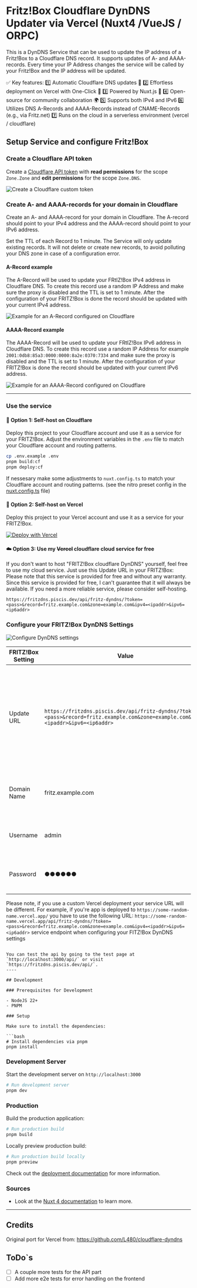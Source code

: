 # Fritz!Box Cloudflare DynDNS Updater via Vercel (Nuxt4 /VueJS / ORPC)

This is a DynDNS Service that can be used to update the IP address of a Fritz!Box to a Cloudflare DNS record. It supports updates of A- and AAAA-records. Every time your IP Address changes the service will be called by your Fritz!Box and the IP address will be updated.

✅ Key features:
1️⃣ Automatic Cloudflare DNS updates 🔄
2️⃣ Effortless deployment on Vercel with One-Click 🚀
3️⃣ Powered by Nuxt.js 🎨
4️⃣ Open-source for community collaboration 🌍
5️⃣ Supports both IPv4 and IPv6
6️⃣ Utilizes DNS A-Records and AAAA-Records instead of CNAME-Records (e.g., via Fritz.net)
7️⃣ Runs on the cloud in a serverless environment (vercel / cloudflare)

## Setup Service and configure Fritz!Box

### Create a Cloudflare API token

Create a [Cloudflare API token](https://dash.cloudflare.com/profile/api-tokens) with **read permissions** for the scope `Zone.Zone` and **edit permissions** for the scope `Zone.DNS`.

![Create a Cloudflare custom token](./docs/images/docs-create-cloudflare-token.png "Create a Cloudflare custom token")

### Create A- and AAAA-records for your domain in Cloudflare

Create an A- and AAAA-record for your domain in Cloudflare. The A-record should point to your IPv4 address and the AAAA-record should point to your IPv6 address.

Set the TTL of each Record to 1 minute. The Service will only update existing records. It will not delete or create new records, to avoid polluting your DNS zone in case of a configuration error.

#### A-Record example

The A-Record will be used to update your FRtIZ!Box IPv4 address in Cloudflare DNS. To create this record use a random IP Address and make sure the proxy is disabled and the TTL is set to 1 minute. After the configuration of your FRITZ!Box is done the record should be updated with your current IPv4 address.

![Example for an A-Record configured on Cloudflare](./docs/images/docs-a-record-example.png "Example for an A-Record configured on Cloudflare")

#### AAAA-Record example

The AAAA-Record will be used to update your FRtIZ!Box IPv6 address in Cloudflare DNS. To create this record use a random IP Address for example `2001:0db8:85a3:0000:0000:8a2e:0370:7334` and make sure the proxy is disabled and the TTL is set to 1 minute. After the configuration of your FRITZ!Box is done the record should be updated with your current IPv6 address.

![Example for an AAAA-Record configured on Cloudflare](./docs/images/docs-aaaa-record-example.png "Example for an AAAA-Record configured on Cloudflare")

----

### Use the service

#### :rocket: Option 1: Self-host on Cloudflare

Deploy this project to your Cloudflare account and use it as a service for your FRITZ!Box. Adjust the environment variables in the `.env` file to match your Cloudflare account and routing patterns.

```bash
cp .env.example .env
pnpm build:cf
pnpm deploy:cf
````

If nessesary make some adjustments to `nuxt.config.ts` to match your Cloudflare account and routing patterns. (see the nitro preset config in the [nuxt.config.ts](./nuxt.config.ts) file)

#### :rocket: Option 2: Self-host on Vercel

Deploy this project to your Vercel account and use it as a service for your FRITZ!Box.

[![Deploy with Vercel](https://vercel.com/button)](https://vercel.com/new/clone?repository-url=https%3A%2F%2Fgithub.com%2Fpiscis%2Ffritzbox-cloudflare-dyndns-vercel&project-name=fritzbox-cloudflare-dyndns-vercel&repository-name=fritzbox-cloudflare-dyndns-vercel)

#### :cloud: Option 3: Use my ~~Vercel~~ cloudflare cloud service for free

If you don't want to host "FRITZ!Box cloudflare DynDNS" yourself, feel free to use my cloud service. Just use this Update URL in your FRITZ!Box:
Please note that this service is provided for free and without any warranty. Since this service is provided for free, I can't guarantee that it will always be available. If you need a more reliable service, please consider self-hosting.

```
https://fritzdns.piscis.dev/api/fritz-dyndns/?token=<pass>&record=fritz.example.com&zone=example.com&ipv4=<ipaddr>&ipv6=<ip6addr>
```

### Configure your FRITZ!Box DynDNS Settings

![Configure DynDNS settings](./docs/images/docs-fritzbox-dyndns.png "Configure DynDNS settings in your FRITZ!Box Admin interface")

| FRITZ!Box Setting | Value                                                                                                                               | Description                                                                                                                              |
| ----------------- | ----------------------------------------------------------------------------------------------------------------------------------- | ---------------------------------------------------------------------------------------------------------------------------------------- |
| Update URL        | `https://fritzdns.piscis.dev/api/fritz-dyndns/?token=<pass>&record=fritz.example.com&zone=example.com&ipv4=<ipaddr>&ipv6=<ip6addr>` | Replace the URL parameter `record` and `zone` with your domain name. If required you can omit either the `ipv4` or `ipv6` URL parameter. |
| Domain Name       | fritz.example.com                                                                                                                   | The FQDN from the URL parameter `record` and `zone`.                                                                                     |
| Username          | admin                                                                                                                               | You can choose whatever value you want.                                                                                                  |
| Password          | ●●●●●●                                                                                                                              | The API token you’ve created earlier.                                                                                                    |

Please note, if you use a custom Vercel deployment your service URL will be different. For example, if you're app is deployed to `https://some-random-name.vercel.app/` you have to use the following URL: `https://some-random-name.vercel.app/api/fritz-dyndns/?token=<pass>&record=fritz.example.com&zone=example.com&ipv4=<ipaddr>&ipv6=<ip6addr>` service endpoint when configuring your FITZ!Box DynDNS settings

```

You can test the api by going to the test page at `http://localhost:3000/api/` or visit `https://fritzdns.piscis.dev/api/`.
----

## Development

### Prerequisites for Development

- NodeJS 22+
- PNPM

### Setup

Make sure to install the dependencies:

```bash
# Install dependencies via pnpm
pnpm install
```

### Development Server

Start the development server on `http://localhost:3000`

```bash
# Run development server
pnpm dev
```

### Production
Build the production application:

```bash
# Run production build
pnpm build
```

Locally preview production build:

```bash
# Run production build locally
pnpm preview
```

Check out the [deployment documentation](https://nuxt.com/docs/getting-started/deployment) for more information.

### Sources

  - Look at the [Nuxt 4 documentation](https://nuxt.com/docs/getting-started/introduction) to learn more.

----

## Credits

Original port for Vercel from: https://github.com/L480/cloudflare-dyndns

## ToDo`s

- [ ] A couple more tests for the API part
- [ ] Add more e2e tests for error handling on the frontend
